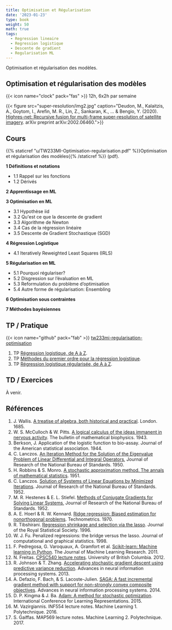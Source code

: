 ```yaml
---
title: Optimisation et Régularisation
date: '2023-01-23'
type: book
weight: 50
math: true
tags:
  - Regression lineaire
  - Regression logistique
  - Descente de gradient
  - Regularisation ML
---
```


Optimisation et régularisation des modèles.

<!--more-->

## Optimisation et régularisation des modèles

{{< icon name="clock" pack="fas" >}} 12h, 6x2h par semaine

{{< figure src="super-resolution/img2.jpg" caption="Deudon, M., Kalaitzis, A., Goytom, I., Arefin, M. R., Lin, Z., Sankaran, K., ... & Bengio, Y. (2020). [Highres-net: Recursive fusion for multi-frame super-resolution of satellite imagery](https://arxiv.org/pdf/2002.06460.pdf). arXiv preprint arXiv:2002.06460.">}}

## Cours

{{% staticref "u/TW233MI-Optimisation-regularisation.pdf" %}}Optimisation et régularisation des modèles{{% /staticref %}} (pdf).

<b>1 Définitions et notations</b>
- 1.1 Rappel sur les fonctions
- 1.2 Dérivés

<b>2 Apprentissage en ML</b>

<b>3 Optimisation en ML</b>
- 3.1 Hypothèse iid
- 3.2 Qu'est ce que la descente de gradient
- 3.3 Algorithme de Newton
- 3.4 Cas de la régression linéaire
- 3.5 Descente de Gradient Stochastique (SGD)

<b>4 Régression Logistique</b>
- 4.1 Iteratively Reweighted Least Squares (IRLS)

<b>5 Régularisation en ML</b>
- 5.1 Pourquoi régulariser?
- 5.2 Disgression sur l’évaluation en ML
- 5.3 Reformulation du problème d’optimisation
- 5.4 Autre forme de régularisation: Ensembling

<b>6 Optimisation sous contraintes</b>

<b>7 Méthodes bayésiennes</b>

## TP / Pratique 
{{< icon name="github" pack="fab" >}} [tw233mi-regularisation-optimisation](https://framagit.org/MichelDeudon/tw233mi-regularisation-optimisation)

1. TP [Régression logistique, de A à Z](https://framagit.org/MichelDeudon/tw233mi-regularisation-optimisation/blob/main/td/td1-logistic-regression-az.ipynb).
2. TP [Méthodes du premier ordre pour la régression logistique](https://framagit.org/MichelDeudon/tw233mi-regularisation-optimisation/blob/main/td/td2-regularized-logistic-regression.ipynb).
3. TP [Régression logistique régularisée, de A à Z](https://framagit.org/MichelDeudon/tw233mi-regularisation-optimisation/blob/main/td/td3-regularized-logistic-regression.ipynb).

## TD / Exercices

À venir.

## Références
1. J. Wallis. [A treatise of algebra, both historical and practical](https://royalsocietypublishing.org/doi/10.1098/rstl.1685.0053). London. 1685.
2. W. S. McCulloch & W. Pitts. [A logical calculus of the ideas immanent in nervous activity](https://www.cs.cmu.edu/~./epxing/Class/10715/reading/McCulloch.and.Pitts.pdf). The bulletin of mathematical biophysics. 1943.
3. Berkson, J. Application of the logistic function to bio-assay. Journal of the American statistical association. 1944.
4. C. Lanczos. [An Iteration Method for the Solution of the Eigenvalue Problem of Linear Differential and Integral Operators](https://nvlpubs.nist.gov/nistpubs/jres/045/jresv45n4p255_a1b.pdf), Journal of Research of the National Bureau of Standards. 1950.
5. H. Robbins & S. Monro. [A stochastic approximation method. The annals of mathematical statistics](https://www.columbia.edu/~ww2040/8100F16/RM51.pdf). 1951.
6. C. Lanczos. [Solution of Systems of Linear Equations by Minimized Iterations](https://nvlpubs.nist.gov/nistpubs/jres/049/jresv49n1p33_A1b.pdf). Journal of Research of the National Bureau of Standards. 1952.
7. M. R. Hestenes & E. L. Stiefel. [Methods of Conjugate Gradients for Solving Linear Systems](https://nvlpubs.nist.gov/nistpubs/jres/049/jresv49n6p409_a1b.pdf), Journal of Research of the National Bureau of Standards. 1952.
8. A. E. Hoerl & R. W. Kennard. [Ridge regression: Biased estimation for nonorthogonal problems](https://homepages.math.uic.edu/~lreyzin/papers/ridge.pdf). Technometrics. 1970.
9. R. Tibshirani. [Regression shrinkage and selection via the lasso](https://cs.nyu.edu/~roweis/csc2515-2006/readings/lasso.pdf). Journal of the Royal Statistical Society. 1996.
10. W. J. Fu. Penalized regressions: the bridge versus the lasso. Journal of computational and graphical statistics. 1998.
11. F. Pedregosa, G. Varoquaux, A. Gramfort et al. [Scikit-learn: Machine learning in Python](https://www.jmlr.org/papers/volume12/pedregosa11a/pedregosa11a.pdf). The Journal of Machine Learning Research. 2011.
12. N. Freitas. [CPSC540 lecture notes](https://www.cs.ubc.ca/~nando/540-2013/lectures.html). University of British Columbia. 2012.
13. R. Johnson & T. Zhang. [Accelerating stochastic gradient descent using predictive variance reduction](https://proceedings.neurips.cc/paper/2013/file/ac1dd209cbcc5e5d1c6e28598e8cbbe8-Paper.pdf). Advances in neural information processing systems. 2013.
14. A. Defazio, F. Bach, & S. Lacoste-Julien. [SAGA: A fast incremental gradient method with support for non-strongly convex composite objectives](https://proceedings.neurips.cc/paper_files/paper/2014/file/ede7e2b6d13a41ddf9f4bdef84fdc737-Paper.pdf). Advances in neural information processing systems. 2014.
15. D. P. Kingma & J. Ba. [Adam: A method for stochastic optimization](https://arxiv.org/pdf/1412.6980.pdf). International Conference for Learning Representations. 2015.
16. M. Vazirgiannis. INF554 lecture notes. Machine Learning 1. Polytechnique. 2016.
17. S. Gaiffas. MAP569 lecture notes. Machine Learning 2. Polytechnique. 2017.